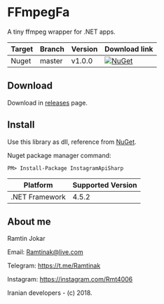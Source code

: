 # FFmpegFa
A tiny ffmpeg wrapper for .NET apps.

| Target | Branch | Version | Download link |
| ------ | ------ | ------ | ------ |
| Nuget | master | v1.0.0 | [![NuGet](https://img.shields.io/nuget/v/FFmpegFa.svg)](https://www.nuget.org/packages/FFmpegFa) |

## Download
Download in [releases](https://github.com/ramtinak/FFmpegFa/releases/) page.

## Install
Use this library as dll, reference from [NuGet](https://www.nuget.org/packages/FFmpegFa/).

Nuget package manager command:
```
PM> Install-Package InstagramApiSharp
```

| Platform | Supported Version |
| ------ | ------ |
| .NET Framework | 4.5.2 |

## About me
Ramtin Jokar

Email: [Ramtinak@live.com](mailto:ramtinak@live.com)

Telegram: https://t.me/Ramtinak

Instagram: https://instagram.com/Rmt4006


Iranian developers - (c) 2018.
